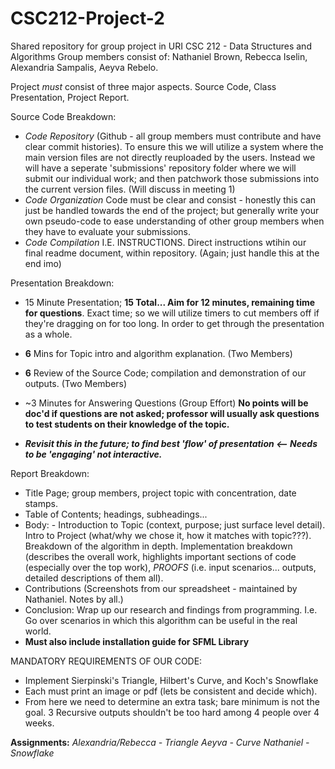 # CSC212-Project-2
Shared repository for group project in URI CSC 212 - Data Structures and Algorithms
Group members consist of: Nathaniel Brown, Rebecca Iselin, Alexandria Sampalis, Aeyva Rebelo.

Project *must* consist of three major aspects. Source Code, Class Presentation, Project Report.

Source Code Breakdown:
- *Code Repository* (Github - all group members must contribute and have clear commit histories). To ensure this we will utilize a system where the main version files are not directly reuploaded by the users. Instead we will have a seperate 'submissions' repository folder where we will submit our individual work; and then patchwork those submissions into the current version files. (Will discuss in meeting 1)
- *Code Organization* Code must be clear and consist - honestly this can just be handled towards the end of the project; but generally write your own pseudo-code to ease understanding of other group members when they have to evaluate your submissions.
- *Code Compilation* I.E. INSTRUCTIONS. Direct instructions wtihin our final readme document, within repository. (Again; just handle this at the end imo)

Presentation Breakdown:
- 15 Minute Presentation; **15 Total... Aim for 12 minutes, remaining time for questions**. Exact time; so we will utilize timers to cut members off if they're dragging on for too long. In order to get through the presentation as a whole.
- **6** Mins for Topic intro and algorithm explanation. (Two Members)
- **6** Review of the Source Code; compilation and demonstration of our outputs. (Two Members)
- ~3 Minutes for Answering Questions (Group Effort) **No points will be doc'd if questions are not asked; professor will usually ask questions to test students on their knowledge of the topic.**

- **_Revisit this in the future; to find best 'flow' of presentation <-- Needs to be 'engaging' not interactive._**

Report Breakdown:
- Title Page; group members, project topic with concentration, date stamps.
- Table of Contents; headings, subheadings...
- Body: - Introduction to Topic (context, purpose; just surface level detail). Intro to Project (what/why we chose it, how it matches with topic???). Breakdown of the algorithm in depth. Implementation breakdown (describes the overall work, highlights important sections of code (especially over the top work), *PROOFS* (i.e. input scenarios... outputs, detailed descriptions of them all).
- Contributions (Screenshots from our spreadsheet - maintained by Nathaniel. Notes by all.)
- Conclusion: Wrap up our research and findings from programming. I.e. Go over scenarios in which this algorithm can be useful in the real world.
- **Must also include installation guide for SFML Library**


MANDATORY REQUIREMENTS OF OUR CODE:
- Implement Sierpinski's Triangle, Hilbert's Curve, and Koch's Snowflake
- Each must print an image or pdf (lets be consistent and decide which).
- From here we need to determine an extra task; bare minimum is not the goal. 3 Recursive outputs shouldn't be too hard among 4 people over 4 weeks.

**Assignments:**
_Alexandria/Rebecca - Triangle_
_Aeyva - Curve_
_Nathaniel - Snowflake_
